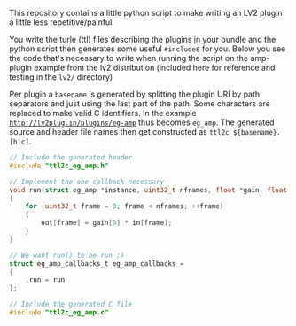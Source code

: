 This repository contains a little python script to make writing an LV2 plugin a little less repetitive/painful.

You write the turle (ttl) files describing the plugins in your bundle and the python script then generates some useful <code>#include</code>s for you. Below you see the code that's necessary to write when running the script on the amp-plugin example from the lv2 distribution (included here for reference and testing in the <code>lv2/</code> directory)

Per plugin a <code>basename</code> is generated by splitting the plugin URI by path separators and just using the last part of the path. Some characters are replaced to make valid C identifiers. In the example <code>http://lv2plug.in/plugins/eg-amp</code> thus becomes <code>eg_amp</code>. The generated source and header file names then get constructed as <code>ttl2c_${basename}.[h|c]</code>.

```C {.line-numbers}
// Include the generated header
#include "ttl2c_eg_amp.h"

// Implement the one callback necessary
void run(struct eg_amp *instance, uint32_t nframes, float *gain, float *in, float *out)
{
    for (uint32_t frame = 0; frame < nframes; ++frame)
    {
        out[frame] = gain[0] * in[frame];
    }
}

// We want run() to be run ;)
struct eg_amp_callbacks_t eg_amp_callbacks = 
{
    .run = run
};

// Include the generated C file
#include "ttl2c_eg_amp.c"
```
